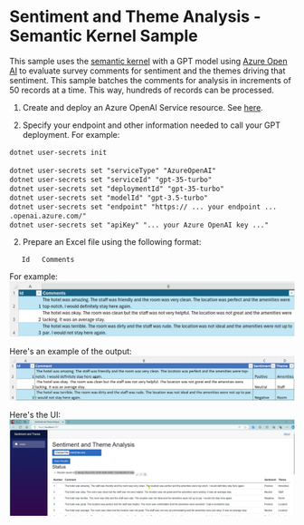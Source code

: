 # Sentiment and Theme Analysis - Semantic Kernel Sample

This sample uses the [semantic kernel](https://learn.microsoft.com/en-us/semantic-kernel/overview/) with a GPT model using [Azure Open AI](https://aka.ms/azureopenai) to evaluate survey comments for sentiment and the themes driving that sentiment. This sample batches the comments for analysis in increments of 50 records at a time. This way, hundreds of records can be processed.

1. Create and deploy an Azure OpenAI Service resource. See [here](https://learn.microsoft.com/en-us/azure/ai-services/openai/how-to/create-resource?pivots=web-portal).

1.  Specify your endpoint and other information needed to call your GPT deployment. For example:
```code
dotnet user-secrets init

dotnet user-secrets set "serviceType" "AzureOpenAI"
dotnet user-secrets set "serviceId" "gpt-35-turbo"
dotnet user-secrets set "deploymentId" "gpt-35-turbo"
dotnet user-secrets set "modelId" "gpt-3.5-turbo"
dotnet user-secrets set "endpoint" "https:// ... your endpoint ... .openai.azure.com/"
dotnet user-secrets set "apiKey" "... your Azure OpenAI key ..."
```

2. Prepare an Excel file using the following format:
```code
   Id   Comments
```
For example:
![Input](/Images/input.png)

Here's an example of the output:
![Output](/Images/output.png)

Here's the UI:
![UI](/Images/UI.png)



